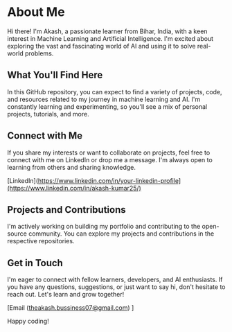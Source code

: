 # About Me

Hi there! I'm Akash, a passionate learner from Bihar, India, with a keen interest in Machine Learning and Artificial Intelligence. I'm excited about exploring the vast and fascinating world of AI and using it to solve real-world problems.

## What You'll Find Here

In this GitHub repository, you can expect to find a variety of projects, code, and resources related to my journey in machine learning and AI. I'm constantly learning and experimenting, so you'll see a mix of personal projects, tutorials, and more.

## Connect with Me

If you share my interests or want to collaborate on projects, feel free to connect with me on LinkedIn or drop me a message. I'm always open to learning from others and sharing knowledge.

[LinkedIn](https://www.linkedin.com/in/your-linkedin-profile](https://www.linkedin.com/in/akash-kumar25/)
## Projects and Contributions

I'm actively working on building my portfolio and contributing to the open-source community. You can explore my projects and contributions in the respective repositories.

## Get in Touch

I'm eager to connect with fellow learners, developers, and AI enthusiasts. If you have any questions, suggestions, or just want to say hi, don't hesitate to reach out. Let's learn and grow together!

[Email (theakash.bussiness07@gmail.com) ]

Happy coding!

